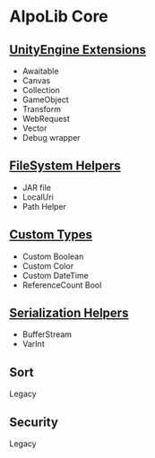 # AlpoLib Core

## [UnityEngine Extensions](https://github.com/pumperer/AlpoLib-Core/tree/main/Runtime/Extensions)
  - Awaitable
  - Canvas
  - Collection
  - GameObject
  - Transform
  - WebRequest
  - Vector
  - Debug wrapper

## [FileSystem Helpers](https://github.com/pumperer/AlpoLib-Core/tree/main/Runtime/FileSystem)
  - JAR file
  - LocalUri
  - Path Helper

## [Custom Types](https://github.com/pumperer/AlpoLib-Core/tree/main/Runtime/Foundation/CustomType)
  - Custom Boolean
  - Custom Color
  - Custom DateTime
  - ReferenceCount Bool

## [Serialization Helpers](https://github.com/pumperer/AlpoLib-Core/tree/main/Runtime/Serialization)
  - BufferStream
  - VarInt

## Sort
Legacy

## Security
Legacy
 
